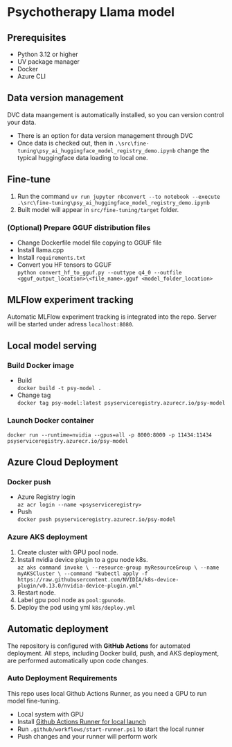 # Psychotherapy Llama model 
## Prerequisites
- Python 3.12 or higher
- UV package manager
- Docker
- Azure CLI

## Data version management
DVC data maangement is automatically installed, so you can version control your data.
- There is an option for data version management through DVC
- Once data is checked out, then in `.\src\fine-tuning\psy_ai_huggingface_model_registry_demo.ipynb` change the typical huggingface data loading to local one.

## Fine-tune
1. Run the command `uv run jupyter nbconvert --to notebook --execute .\src\fine-tuning\psy_ai_huggingface_model_registry_demo.ipynb`
1. Built model will appear in `src/fine-tuning/target` folder.

### (Optional) Prepare GGUF distribution files
* Change Dockerfile model file copying to GGUF file
* Install llama.cpp
* Install `requirements.txt`
* Convert you HF tensors to GGUF <br> `python convert_hf_to_gguf.py --outtype q4_0 --outfile <gguf_output_location>\<file_name>.gguf <model_folder_location>`

## MLFlow experiment tracking
Automatic MLFlow experiment tracking is integrated into the repo. Server will be started under adress `localhost:8080`.

## Local model serving

### Build Docker image
* Build <br> `docker build -t psy-model .`
* Change tag <br> `docker tag psy-model:latest psyserviceregistry.azurecr.io/psy-model`

### Launch Docker container
`docker run --runtime=nvidia --gpus=all -p 8000:8000 -p 11434:11434 psyserviceregistry.azurecr.io/psy-model`

## Azure Cloud Deployment
### Docker push
* Azure Registry login <br> `az acr login --name <psyserviceregistry>`
* Push <br>
`docker push psyserviceregistry.azurecr.io/psy-model`

### Azure AKS deployment
1. Create cluster with GPU pool node.
1. Install nvidia device plugin to a gpu node k8s. <br> `az aks command invoke \
    --resource-group myResourceGroup \
    --name myAKSCluster \
    --command "kubectl apply -f https://raw.githubusercontent.com/NVIDIA/k8s-device-plugin/v0.13.0/nvidia-device-plugin.yml"`
1. Restart node.
1. Label gpu pool node as `pool:gpunode`.
1. Deploy the pod using yml `k8s/deploy.yml`

## Automatic deployment
The repository is configured with **GitHub Actions** for automated deployment. All steps, including Docker build, push, and AKS deployment, are performed automatically upon code changes.

### Auto Deployment Requirements
This repo uses local Github Actions Runner, as you need a GPU to run model fine-tuning.
- Local system with GPU
- Install [Github Actions Runner for local launch](https://github.com/actions/runner/releases)
- Run `.github/workflows/start-runner.ps1` to start the local runner 
- Push changes and your runner will perform work    

